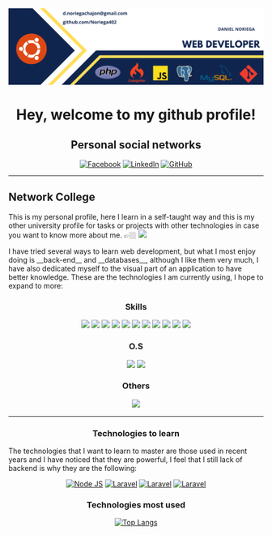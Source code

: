  <div id="header" align="center">
  <img src="https://github.com/Noriega402/Noriega402/blob/main/Banner-DN.png" width="800"/>
</div>

<h1 id="welcome" align="center">
  Hey, welcome to my github profile!
</h1>

<div id="badges">
 <div align="center">
  <h2>Personal social networks</h2>
  
   [![Facebook](https://img.shields.io/badge/Facebook-1877F2?style=for-the-badge&logo=facebook&logoColor=white)](https://www.facebook.com/daniel.noriega.10888/)
   [![LinkedIn](https://img.shields.io/badge/LinkedIn-0077B5?style=for-the-badge&logo=linkedin&logoColor=white)](https://www.linkedin.com/in/danielenriquenoriega/)
   [![GitHub](https://img.shields.io/badge/GitHub-100000?style=for-the-badge&logo=github&logoColor=white)](https://github.com/Noriega402/)
 </div>
 <hr>
 <h2>Network College</h2>
<p style="text-align:left">
 This is my personal profile, here I learn in a self-taught way and this is my other university profile for tasks or projects with other technologies in case you want to know more about me. 👉🏼 <img src="https://img.shields.io/badge/GitHub-100000?style=for-the-badge&logo=github&logoColor=white">
</p>
</div>

<p style="text-align:left">
I have tried several ways to learn web development, but what I most enjoy doing is __back-end__ and __databases__, although I like them very much, I have also dedicated myself to the visual part of an application to have better knowledge.
These are the technologies I am currently using, I hope to expand to more:
</p>

<div id="languages" align="center">

 ### Skills
<div>
  <img src="https://img.shields.io/badge/HTML5-E34F26?style=for-the-badge&logo=html5&logoColor=white">
  <img src="https://img.shields.io/badge/C%2B%2B-00599C?style=for-the-badge&logo=c%2B%2B&logoColor=white">
  <img src="https://img.shields.io/badge/PHP-777BB4?style=for-the-badge&logo=php&logoColor=white">
  <img src="https://img.shields.io/badge/Codeigniter-EF4223?style=for-the-badge&logo=codeigniter&logoColor=white">
  <img src="https://img.shields.io/badge/MySQL-005C84?style=for-the-badge&logo=mysql&logoColor=white">
  <img src="https://img.shields.io/badge/MariaDB-003545?style=for-the-badge&logo=mariadb&logoColor=white">
  <img src="https://img.shields.io/badge/PostgreSQL-316192?style=for-the-badge&logo=postgresql&logoColor=white">
  <img src="https://img.shields.io/badge/CSS3-1572B6?style=for-the-badge&logo=css3&logoColor=white">
  <img src="https://img.shields.io/badge/Bootstrap-563D7C?style=for-the-badge&logo=bootstrap&logoColor=white">
  <img src="https://img.shields.io/badge/jQuery-0769AD?style=for-the-badge&logo=jquery&logoColor=white">
  <img src="https://img.shields.io/badge/JavaScript-323330?style=for-the-badge&logo=javascript&logoColor=F7DF1E">

### O.S
 <img src="https://img.shields.io/badge/Windows-0078D6?style=for-the-badge&logo=windows&logoColor=white">
 <img src="https://img.shields.io/badge/Linux-FCC624?style=for-the-badge&logo=linux&logoColor=black">

### Others
 <img src="https://img.shields.io/badge/Microsoft_Excel-217346?style=for-the-badge&logo=microsoft-excel&logoColor=white">
</div>
<hr>
<div id="wait" align="center">
  <h3>Technologies to learn</h3>
  <div align="left">
     The technologies that I want to learn to master are those used in recent years and I have noticed that they are powerful, I feel that I still lack of backend is why they are the following:
  </div>
  
  [![Node JS](https://img.shields.io/badge/Node.js-43853D?style=for-the-badge&logo=node.js&logoColor=white)]()
  [![Laravel](https://img.shields.io/badge/Laravel-FF2D20?style=for-the-badge&logo=laravel&logoColor=white)]()
  [![Laravel](https://img.shields.io/badge/Microsoft_Azure-0089D6?style=for-the-badge&logo=microsoft-azure&logoColor=white)]()
  [![Laravel](https://img.shields.io/badge/Microsoft%20SQL%20Server-CC2927?style=for-the-badge&logo=microsoft%20sql%20server&logoColor=white)]()
</div>

<div id="top-languages" align="center">

 ### Technologies most used

 [![Top Langs](https://github-readme-stats.vercel.app/api/top-langs/?username=Noriega402&theme=blue-green)](https://github.com/Noriega402/)
 
</div>

